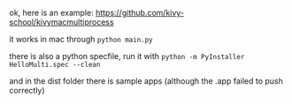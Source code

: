 ok, here is an example: https://github.com/kivy-school/kivymacmultiprocess

it works in mac through `python main.py`

there is also a python specfile, run it with `python -m PyInstaller HelloMulti.spec --clean`

and in the dist folder there is sample apps (although the .app failed to push correctly)
